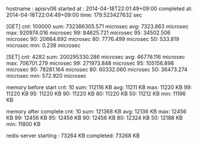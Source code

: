 hostname    : apisrv06
started at  : 2014-04-18T22:01:49+09:00
completed at: 2014-04-18T22:04:49+09:00
time: 179.523427632 sec

[GET]
cnt: 100000
sum: 732386305.571 microsec
avg:  7323.863 microsec
max: 920974.016 microsec
 99: 84625.721 microsec
 95: 34502.506 microsec
 90: 20664.692 microsec
 80:  7776.499 microsec
 50:   533.819 microsec
min:     0.238 microsec

[SET]
cnt: 4282
sum: 200295330.286 microsec
avg: 46776.116 microsec
max: 706701.279 microsec
 99: 271973.848 microsec
 95: 105156.898 microsec
 90: 78281.164 microsec
 80: 60332.060 microsec
 50: 36473.274 microsec
min:   572.920 microsec

memory before start
cnt: 10
sum: 112116 KB
avg: 11211 KB
max: 11220 KB
 99: 11220 KB
 95: 11220 KB
 90: 11220 KB
 80: 11220 KB
 50: 11212 KB
min: 11196 KB

memory after complete
cnt: 10
sum: 121368 KB
avg: 12136 KB
max: 12456 KB
 99: 12456 KB
 95: 12456 KB
 90: 12456 KB
 80: 12324 KB
 50: 12188 KB
min: 11800 KB

redis-server
starting : 73264 KB
completed: 73268 KB
